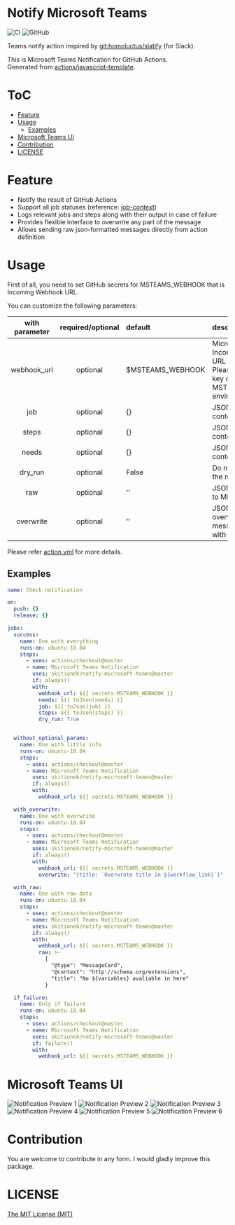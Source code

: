# Notify Microsoft Teams
![CI](https://github.com/Skitionek/notify-microsoft-teams/workflows/CI/badge.svg)
![GitHub](https://img.shields.io/github/license/homoluctus/slatify?color=brightgreen)

Teams notify action inspired by [git:homoluctus/slatify](https://github.com/homoluctus/slatify) (for Slack).

This is Microsoft Teams Notification for GitHub Actions.<br>
Generated from [actions/javascript-template](https://github.com/actions/javascript-template).

# ToC

- [Feature](#Feature)
- [Usage](#Usage)
  - [Examples](#Examples)
- [Microsoft Teams UI](#Microsoft_Teams_UI)
- [Contribution](#Contribution)
- [LICENSE](#LICENSE)

# Feature
- Notify the result of GitHub Actions
- Support all job statuses (reference: [job-context](https://help.github.com/en/articles/contexts-and-expression-syntax-for-github-actions#job-context))
- Logs relevant jobs and steps along with their output in case of failure
- Provides flexible interface to overwrite any part of the message
- Allows sending raw json-formatted messages directly from action definition

# Usage
First of all, you need to set GitHub secrets for MSTEAMS_WEBHOOK that is Incoming Webhook URL.

You can customize the following parameters:

|with parameter|required/optional|default|description|
|:--:|:--:|:--|:--|
|webhook_url|optional|$MSTEAMS_WEBHOOK|Microsoft Teams Incoming Webhooks URL<br>Please specify this key or MSTEAMS_WEBHOOK environment variable|
|job|optional|{}|JSON parsed job context|
|steps|optional|{}|JSON parsed steps context|
|needs|optional|{}|JSON parsed needs context|
|dry_run|optional|False|Do not actually send the message|
|raw|optional|''|JSON object to send to Microsoft Teams|
|overwrite|optional|''|JSON like object to overwrite default message (executed with eval)|

Please refer [action.yml](./action.yml) for more details.

## Examples

```yml
name: Check notification

on:
  push: {}
  release: {}

jobs:
  success:
    name: One with everything
    runs-on: ubuntu-18.04
    steps:
      - uses: actions/checkout@master
      - name: Microsoft Teams Notification
        uses: skitionek/notify-microsoft-teams@master
        if: always()
        with:
          webhook_url: ${{ secrets.MSTEAMS_WEBHOOK }}
          needs: ${{ toJson(needs) }}
          job: ${{ toJson(job) }}
          steps: ${{ toJson(steps) }}
          dry_run: True


  without_optional_params:
    name: One with little info
    runs-on: ubuntu-18.04
    steps:
      - uses: actions/checkout@master
      - name: Microsoft Teams Notification
        uses: skitionek/notify-microsoft-teams@master
        if: always()
        with:
          webhook_url: ${{ secrets.MSTEAMS_WEBHOOK }}

  with_overwrite:
    name: One with overwrite
    runs-on: ubuntu-18.04
    steps:
      - uses: actions/checkout@master
      - name: Microsoft Teams Notification
        uses: skitionek/notify-microsoft-teams@master
        if: always()
        with:
          webhook_url: ${{ secrets.MSTEAMS_WEBHOOK }}
          overwrite: "{title: `Overwrote title in ${workflow_link}`}"

  with_raw:
    name: One with raw data
    runs-on: ubuntu-18.04
    steps:
      - uses: actions/checkout@master
      - name: Microsoft Teams Notification
        uses: skitionek/notify-microsoft-teams@master
        if: always()
        with:
          webhook_url: ${{ secrets.MSTEAMS_WEBHOOK }}
          raw: >-
            {
              "@type": "MessageCard",
              "@context": "http://schema.org/extensions",
              "title": "No ${variables} avaliable in here"
            }

  if_failure:
    name: Only if failure
    runs-on: ubuntu-18.04
    steps:
      - uses: actions/checkout@master
      - name: Microsoft Teams Notification
        uses: skitionek/notify-microsoft-teams@master
        if: failure()
        with:
          webhook_url: ${{ secrets.MSTEAMS_WEBHOOK }}
```

# Microsoft Teams UI

![Notification Preview 1](./images/1.png)
![Notification Preview 2](./images/2.png)
![Notification Preview 3](./images/3.png)
![Notification Preview 4](./images/4.png)
![Notification Preview 5](./images/5.png)
![Notification Preview 6](./images/6.png)

# Contribution

You are welcome to contribute in any form. I would gladly improve this package.

# LICENSE

[The MIT License (MIT)](https://github.com/Skitionek/notify-microsoft-teams/blob/master/LICENSE)
